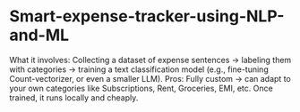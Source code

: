 # Smart-expense-tracker-using-NLP-and-ML
What it involves: Collecting a dataset of expense sentences → labeling them with categories → training a text classification model (e.g., fine-tuning Count-vectorizer, or even a smaller LLM).  Pros:  Fully custom → can adapt to your own categories like Subscriptions, Rent, Groceries, EMI, etc.  Once trained, it runs locally and cheaply.
